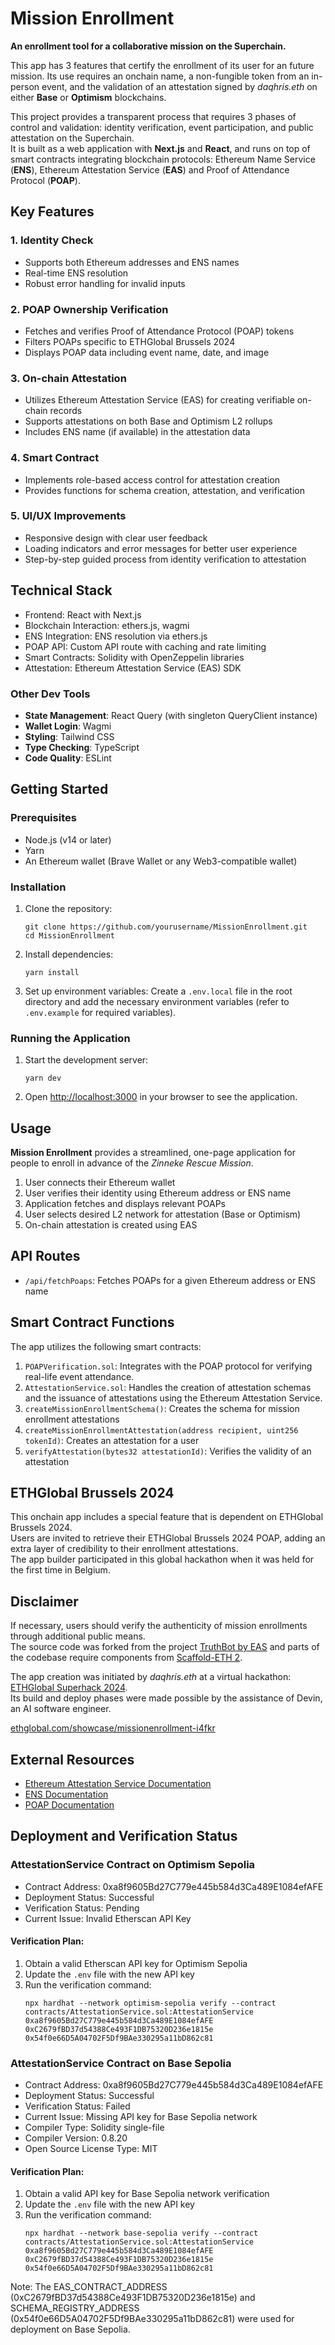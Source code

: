 # Mission Enrollment

**An enrollment tool for a collaborative mission on the Superchain.**

This app has 3 features that certify the enrollment of its user for an future mission.
Its use requires an onchain name, a non-fungible token from an in-person event, and the validation of an attestation signed by _daqhris.eth_ on either **Base** or **Optimism** blockchains.

This project provides a transparent process that requires 3 phases of control and validation: identity verification, event participation, and public attestation on the Superchain.  
It is built as a web application with **Next.js** and **React**, and runs on top of smart contracts integrating blockchain protocols: Ethereum Name Service (**ENS**), Ethereum Attestation Service (**EAS**) and Proof of Attendance Protocol (**POAP**).

## Key Features

### 1. Identity Check

- Supports both Ethereum addresses and ENS names
- Real-time ENS resolution
- Robust error handling for invalid inputs

### 2. POAP Ownership Verification

- Fetches and verifies Proof of Attendance Protocol (POAP) tokens
- Filters POAPs specific to ETHGlobal Brussels 2024
- Displays POAP data including event name, date, and image

### 3. On-chain Attestation

- Utilizes Ethereum Attestation Service (EAS) for creating verifiable on-chain records
- Supports attestations on both Base and Optimism L2 rollups
- Includes ENS name (if available) in the attestation data

### 4. Smart Contract

- Implements role-based access control for attestation creation
- Provides functions for schema creation, attestation, and verification

### 5. UI/UX Improvements

- Responsive design with clear user feedback
- Loading indicators and error messages for better user experience
- Step-by-step guided process from identity verification to attestation

## Technical Stack

- Frontend: React with Next.js
- Blockchain Interaction: ethers.js, wagmi
- ENS Integration: ENS resolution via ethers.js
- POAP API: Custom API route with caching and rate limiting
- Smart Contracts: Solidity with OpenZeppelin libraries
- Attestation: Ethereum Attestation Service (EAS) SDK

### Other Dev Tools

- **State Management**: React Query (with singleton QueryClient instance)
- **Wallet Login**: Wagmi
- **Styling**: Tailwind CSS
- **Type Checking**: TypeScript
- **Code Quality**: ESLint

## Getting Started

### Prerequisites

- Node.js (v14 or later)
- Yarn
- An Ethereum wallet (Brave Wallet or any Web3-compatible wallet)

### Installation

1. Clone the repository:

   ```
   git clone https://github.com/yourusername/MissionEnrollment.git
   cd MissionEnrollment
   ```

2. Install dependencies:

   ```
   yarn install
   ```

3. Set up environment variables:
   Create a `.env.local` file in the root directory and add the necessary environment variables (refer to `.env.example` for required variables).

### Running the Application

1. Start the development server:

   ```
   yarn dev
   ```

2. Open [http://localhost:3000](http://localhost:3000) in your browser to see the application.

## Usage

**Mission Enrollment** provides a streamlined, one-page application for people to enroll in advance of the _Zinneke Rescue Mission_.

1. User connects their Ethereum wallet
2. User verifies their identity using Ethereum address or ENS name
3. Application fetches and displays relevant POAPs
4. User selects desired L2 network for attestation (Base or Optimism)
5. On-chain attestation is created using EAS

## API Routes

- `/api/fetchPoaps`: Fetches POAPs for a given Ethereum address or ENS name

## Smart Contract Functions

The app utilizes the following smart contracts:

1. `POAPVerification.sol`: Integrates with the POAP protocol for verifying real-life event attendance.
2. `AttestationService.sol`: Handles the creation of attestation schemas and the issuance of attestations using the Ethereum Attestation Service.
3. `createMissionEnrollmentSchema()`: Creates the schema for mission enrollment attestations
4. `createMissionEnrollmentAttestation(address recipient, uint256 tokenId)`: Creates an attestation for a user
5. `verifyAttestation(bytes32 attestationId)`: Verifies the validity of an attestation

## ETHGlobal Brussels 2024

This onchain app includes a special feature that is dependent on ETHGlobal Brussels 2024.  
Users are invited to retrieve their ETHGlobal Brussels 2024 POAP, adding an extra layer of credibility to their enrollment attestations.  
The app builder participated in this global hackathon when it was held for the first time in Belgium.

## Disclaimer

If necessary, users should verify the authenticity of mission enrollments through additional public means.  
The source code was forked from the project [TruthBot by EAS](https://github.com/ethereum-attestation-service/eas-is-true) and parts of the codebase require components from [Scaffold-ETH 2](https://github.com/scaffold-eth/scaffold-eth-2).

The app creation was initiated by _daqhris.eth_ at a virtual hackathon: [ETHGlobal Superhack 2024](https://ethglobal.com/events/superhack2024).  
Its build and deploy phases were made possible by the assistance of Devin, an AI software engineer.

[ethglobal.com/showcase/missionenrollment-i4fkr](https://ethglobal.com/showcase/missionenrollment-i4fkr)

## External Resources

- [Ethereum Attestation Service Documentation](https://docs.attest.sh/)
- [ENS Documentation](https://docs.ens.domains/)
- [POAP Documentation](https://documentation.poap.tech/)

## Deployment and Verification Status

### AttestationService Contract on Optimism Sepolia

- Contract Address: 0xa8f9605Bd27C779e445b584d3Ca489E1084efAFE
- Deployment Status: Successful
- Verification Status: Pending
- Current Issue: Invalid Etherscan API Key

#### Verification Plan:
1. Obtain a valid Etherscan API key for Optimism Sepolia
2. Update the `.env` file with the new API key
3. Run the verification command:
   ```
   npx hardhat --network optimism-sepolia verify --contract contracts/AttestationService.sol:AttestationService 0xa8f9605Bd27C779e445b584d3Ca489E1084efAFE 0xC2679fBD37d54388Ce493F1DB75320D236e1815e 0x54f0e66D5A04702F5Df9BAe330295a11bD862c81
   ```

### AttestationService Contract on Base Sepolia

- Contract Address: 0xa8f9605Bd27C779e445b584d3Ca489E1084efAFE
- Deployment Status: Successful
- Verification Status: Failed
- Current Issue: Missing API key for Base Sepolia network
- Compiler Type: Solidity single-file
- Compiler Version: 0.8.20
- Open Source License Type: MIT

#### Verification Plan:
1. Obtain a valid API key for Base Sepolia network verification
2. Update the `.env` file with the new API key
3. Run the verification command:
   ```
   npx hardhat --network base-sepolia verify --contract contracts/AttestationService.sol:AttestationService 0xa8f9605Bd27C779e445b584d3Ca489E1084efAFE 0xC2679fBD37d54388Ce493F1DB75320D236e1815e 0x54f0e66D5A04702F5Df9BAe330295a11bD862c81
   ```

Note: The EAS_CONTRACT_ADDRESS (0xC2679fBD37d54388Ce493F1DB75320D236e1815e) and SCHEMA_REGISTRY_ADDRESS (0x54f0e66D5A04702F5Df9BAe330295a11bD862c81) were used for deployment on Base Sepolia.
